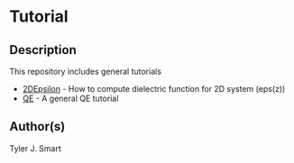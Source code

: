 Tutorial
===================================

Description
------------------------------------
This repository includes general tutorials

* [2DEpsilon](2DEpsilon/README.md) - How to compute dielectric function for 2D system (eps(z))
* [QE](QE/README.md) - A general QE tutorial

Author(s)
------------------------------------
Tyler J. Smart

